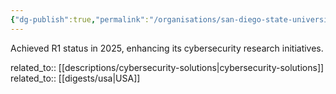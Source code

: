 ```yaml
---
{"dg-publish":true,"permalink":"/organisations/san-diego-state-university/","title":"San Diego State University"}
---
```



Achieved R1 status in 2025, enhancing its cybersecurity research initiatives.

related_to:: [[descriptions/cybersecurity-solutions\|cybersecurity-solutions]]
related_to:: [[digests/usa\|USA]]
